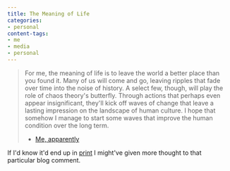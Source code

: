 ```yaml
---
title: The Meaning of Life
categories:
- personal
content-tags:
- me
- media
- personal
---
```


> For me, the meaning of life is to leave the world a better place than you found it. Many of us will come and go, leaving ripples that fade over time into the noise of history. A select few, though, will play the role of chaos theory's butterfly. Through actions that perhaps even appear insignificant, they'll kick off waves of change that leave a lasting impression on the landscape of human culture. I hope that somehow I manage to start some waves that improve the human condition over the long term.
> - [Me, apparently][1]

   [1]: http://www.beliefnet.com/story/178/story_17876_1.html

If I'd know it'd end up in [print][2] I might've given more thought to that particular blog comment.

   [2]: http://www.amazon.com/exec/obidos/ASIN/1577315146/phobia-20
